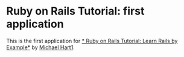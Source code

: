 # Ruby on Rails Tutorial: first application

This is the first application for [* Ruby on Rails Tutorial: Learn Rails by Example*](http://railstutorial.org/) by [Michael Hart1](http://michaelhart1.com/).